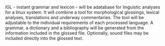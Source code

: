 IGL - instant grammar and lexicon - will be adatabase for linguistic analyses for a linux system. 
It will combine a tool for morphological glossings, lexical analyses, translations and underway commentaries.
The tool will be adjustable to the individual requirements of each processed language. A grammar, a dictionary and a bibliography will be generated from the information included in the glossed file. Optionally, sound files may be included directly into the glossed text.
